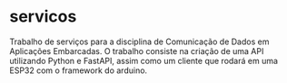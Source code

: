 # servicos
Trabalho de serviços para a disciplina de Comunicação de Dados em Aplicações Embarcadas. O trabalho consiste na criação de uma API utilizando Python e FastAPI, assim como um cliente que rodará em uma ESP32 com o framework do arduino.
